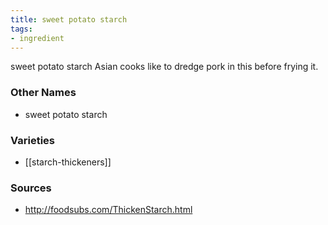 ```yaml
---
title: sweet potato starch
tags:
- ingredient
---
```

sweet potato starch Asian cooks like to dredge pork in this before frying it.

### Other Names

* sweet potato starch

### Varieties

* [[starch-thickeners]]

### Sources
* http://foodsubs.com/ThickenStarch.html
